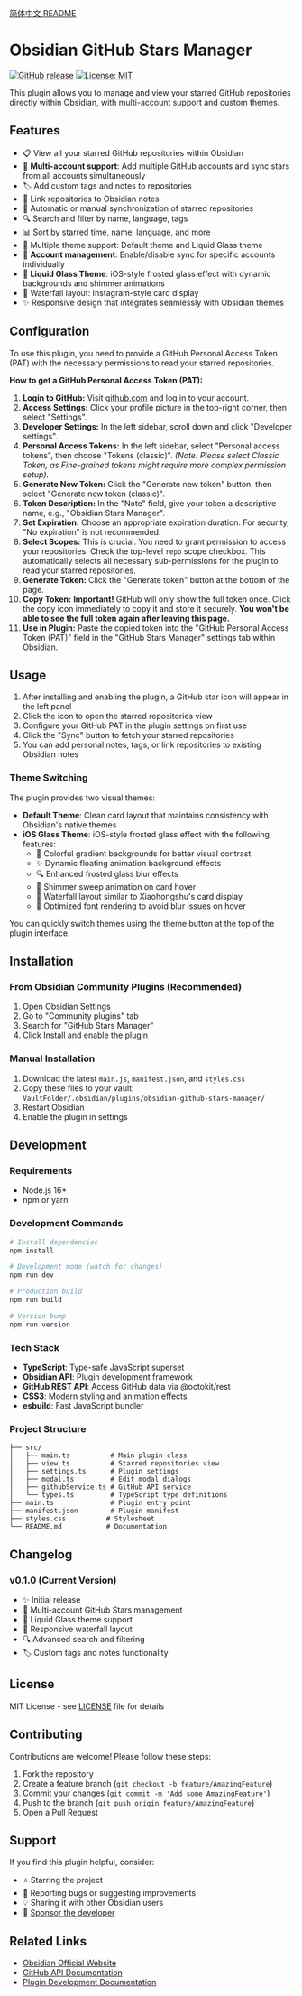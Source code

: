 [简体中文 README](README.md)

# Obsidian GitHub Stars Manager

[![GitHub release](https://img.shields.io/github/release/EmberSparks/obsidian-github-stars-manager.svg)](https://github.com/EmberSparks/obsidian-github-stars-manager/releases)
[![License: MIT](https://img.shields.io/badge/License-MIT-yellow.svg)](https://opensource.org/licenses/MIT)

This plugin allows you to manage and view your starred GitHub repositories directly within Obsidian, with multi-account support and custom themes.

## Features

- 📋 View all your starred GitHub repositories within Obsidian
- 👥 **Multi-account support**: Add multiple GitHub accounts and sync stars from all accounts simultaneously
- 🏷️ Add custom tags and notes to repositories
- 🔗 Link repositories to Obsidian notes
- 🔄 Automatic or manual synchronization of starred repositories
- 🔍 Search and filter by name, language, tags
- 📊 Sort by starred time, name, language, and more
- 🎨 Multiple theme support: Default theme and Liquid Glass theme
- 🔄 **Account management**: Enable/disable sync for specific accounts individually
- 🌊 **Liquid Glass Theme**: iOS-style frosted glass effect with dynamic backgrounds and shimmer animations
- 📱 Waterfall layout: Instagram-style card display
- ✨ Responsive design that integrates seamlessly with Obsidian themes

## Configuration

To use this plugin, you need to provide a GitHub Personal Access Token (PAT) with the necessary permissions to read your starred repositories.

**How to get a GitHub Personal Access Token (PAT):**

1.  **Login to GitHub:** Visit [github.com](https://github.com) and log in to your account.
2.  **Access Settings:** Click your profile picture in the top-right corner, then select "Settings".
3.  **Developer Settings:** In the left sidebar, scroll down and click "Developer settings".
4.  **Personal Access Tokens:** In the left sidebar, select "Personal access tokens", then choose "Tokens (classic)". *(Note: Please select Classic Token, as Fine-grained tokens might require more complex permission setup).*
5.  **Generate New Token:** Click the "Generate new token" button, then select "Generate new token (classic)".
6.  **Token Description:** In the "Note" field, give your token a descriptive name, e.g., "Obsidian Stars Manager".
7.  **Set Expiration:** Choose an appropriate expiration duration. For security, "No expiration" is not recommended.
8.  **Select Scopes:** This is crucial. You need to grant permission to access your repositories. Check the top-level `repo` scope checkbox. This automatically selects all necessary sub-permissions for the plugin to read your starred repositories.
9.  **Generate Token:** Click the "Generate token" button at the bottom of the page.
10. **Copy Token:** **Important!** GitHub will only show the full token once. Click the copy icon immediately to copy it and store it securely. **You won't be able to see the full token again after leaving this page.**
11. **Use in Plugin:** Paste the copied token into the "GitHub Personal Access Token (PAT)" field in the "GitHub Stars Manager" settings tab within Obsidian.

## Usage

1. After installing and enabling the plugin, a GitHub star icon will appear in the left panel
2. Click the icon to open the starred repositories view
3. Configure your GitHub PAT in the plugin settings on first use
4. Click the "Sync" button to fetch your starred repositories
5. You can add personal notes, tags, or link repositories to existing Obsidian notes

### Theme Switching

The plugin provides two visual themes:

- **Default Theme**: Clean card layout that maintains consistency with Obsidian's native themes
- **iOS Glass Theme**: iOS-style frosted glass effect with the following features:
  - 🌈 Colorful gradient backgrounds for better visual contrast
  - ✨ Dynamic floating animation background effects
  - 🔍 Enhanced frosted glass blur effects
  - 💫 Shimmer sweep animation on card hover
  - 📱 Waterfall layout similar to Xiaohongshu's card display
  - 🎯 Optimized font rendering to avoid blur issues on hover

You can quickly switch themes using the theme button at the top of the plugin interface.

## Installation

### From Obsidian Community Plugins (Recommended)

1. Open Obsidian Settings
2. Go to "Community plugins" tab
3. Search for "GitHub Stars Manager"
4. Click Install and enable the plugin

### Manual Installation

1. Download the latest `main.js`, `manifest.json`, and `styles.css`
2. Copy these files to your vault: `VaultFolder/.obsidian/plugins/obsidian-github-stars-manager/`
3. Restart Obsidian
4. Enable the plugin in settings

## Development

### Requirements

- Node.js 16+
- npm or yarn

### Development Commands

```bash
# Install dependencies
npm install

# Development mode (watch for changes)
npm run dev

# Production build
npm run build

# Version bump
npm run version
```

### Tech Stack

- **TypeScript**: Type-safe JavaScript superset
- **Obsidian API**: Plugin development framework
- **GitHub REST API**: Access GitHub data via @octokit/rest
- **CSS3**: Modern styling and animation effects
- **esbuild**: Fast JavaScript bundler

### Project Structure

```
├── src/
│   ├── main.ts          # Main plugin class
│   ├── view.ts          # Starred repositories view
│   ├── settings.ts      # Plugin settings
│   ├── modal.ts         # Edit modal dialogs
│   ├── githubService.ts # GitHub API service
│   └── types.ts         # TypeScript type definitions
├── main.ts              # Plugin entry point
├── manifest.json        # Plugin manifest
├── styles.css          # Stylesheet
└── README.md           # Documentation
```

## Changelog

### v0.1.0 (Current Version)
- ✨ Initial release
- 🎯 Multi-account GitHub Stars management
- 🎨 Liquid Glass theme support
- 📱 Responsive waterfall layout
- 🔍 Advanced search and filtering
- 🏷️ Custom tags and notes functionality

## License

MIT License - see [LICENSE](LICENSE) file for details

## Contributing

Contributions are welcome! Please follow these steps:

1. Fork the repository
2. Create a feature branch (`git checkout -b feature/AmazingFeature`)
3. Commit your changes (`git commit -m 'Add some AmazingFeature'`)
4. Push to the branch (`git push origin feature/AmazingFeature`)
5. Open a Pull Request

## Support

If you find this plugin helpful, consider:

- ⭐ Starring the project
- 🐛 Reporting bugs or suggesting improvements
- 💡 Sharing it with other Obsidian users
- 💖 [Sponsor the developer](https://github.com/sponsors/EmberSparks)

## Related Links

- [Obsidian Official Website](https://obsidian.md)
- [GitHub API Documentation](https://docs.github.com/en/rest)
- [Plugin Development Documentation](https://docs.obsidian.md/Plugins/Getting+started/Build+a+plugin)
